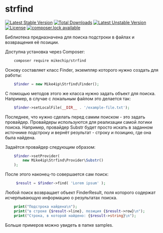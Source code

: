 # strfind

[![Latest Stable Version](https://poser.pugx.org/phpunit/phpunit/version)](https://packagist.org/packages/mikechip/strfind)
[![Total Downloads](https://poser.pugx.org/phpunit/phpunit/downloads)](https://packagist.org/packages/mikechip/strfind)
[![Latest Unstable Version](https://poser.pugx.org/phpunit/phpunit/v/unstable)](//packagist.org/packages/mikechip/strfind)
[![License](https://poser.pugx.org/phpunit/phpunit/license)](https://packagist.org/packages/mikechip/strfind)
[![composer.lock available](https://poser.pugx.org/phpunit/phpunit/composerlock)](https://packagist.org/packages/mikechip/strfind)

Библиотека предназначена для поиска подстроки в файлах
и возвращения её позиции. 

Доступна установка через Composer:

```bash
    composer require mikechip/strfind
```

Основу составляет класс Finder, экземпляр которого
нужно создать для работы:

```php
    $finder = new Mike4ip\Strfind\Finder();
```

С помощью методов этого же класса нужно задать объект
для поиска. Например, в случае с локальным файлом
это делается так:

```php
    $finder->setLocalFile(__DIR__ . '/example-file.txt');
```

Последнее, что нужно сделать перед самим поиском - это
задать провайдер. Провайдеры используются для реализации
самой логики поиска. Например, провайдер Substr будет
просто искать в заданном источнике подстроку и вернёт
результат - строку и позицию, где она была найдена.

Задаётся провайдер следующим образом:

```php
    $finder->setProvider(
        new Mike4ip\Strfind\Provider\Substr()
    );
```

После этого наконец-то совершается сам поиск:

```php
     $result = $finder->find( 'Lorem ipsum' );
```

Любой поиск возвращает объект FinderResult, поля которого
содержат исчерпывающую информацию о результатах поиска.

```php
    print("Подстрока найдена\n");
    print("в строке {$result->line}, позиция {$result->row}\n");
    print("Строка, в которой найдено: {$result->string}\n");
```

Больше примеров можно увидеть в папке samples.
